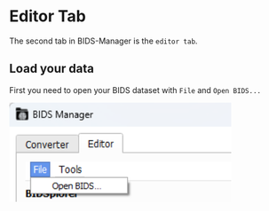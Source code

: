 # Editor Tab
The second tab in BIDS-Manager is the `editor tab`. 

## Load your data

First you need to open your BIDS dataset with `File` and `Open BIDS...` 

<img src="../static/editor/01_open.png" alt="open bids" width="400px" align="center">
